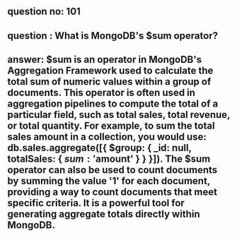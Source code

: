 
      
## question no: 101

## question : What is MongoDB's $sum operator?

## answer: $sum is an operator in MongoDB's Aggregation Framework used to calculate the total sum of numeric values within a group of documents. This operator is often used in aggregation pipelines to compute the total of a particular field, such as total sales, total revenue, or total quantity. For example, to sum the total sales amount in a collection, you would use: db.sales.aggregate([{ $group: { _id: null, totalSales: { $sum: '$amount' } } }]). The $sum operator can also be used to count documents by summing the value '1' for each document, providing a way to count documents that meet specific criteria. It is a powerful tool for generating aggregate totals directly within MongoDB.
      